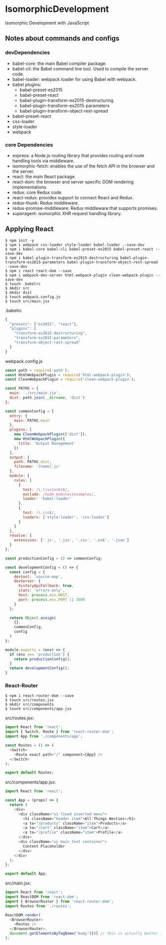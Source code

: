 # IsomorphicDevelopment

Isomorphic Development with JavaScript

## Notes about commands and configs

### devDependencies

* babel-core: the main Babel compiler package.
* babel-cli: the Babel command line tool. Used to compile the server code.
* babel-loader: webpack loader for using Babel with webpack.
* babel plugins:
  * babel-preset-es2015
  * babel-preset-react
  * babel-plugin-transform-es2015-destructuring
  * babel-plugin-transform-es2015-parameters
  * babel-plugin-transform-object-rest-spread
* babel-preset-react
* css-loader
* style-loader
* webpack

### core Dependencies

* express: a Node.js routing library that provides routing and route handling tools via middleware.
* isomorphic-fetch: enables the use of the fetch API in the browser and the server.
* react: the main React package.
* react-dom: the browser and server specific DOM rendering implementations
* redux: core Redux code.
* react-redux: provides support to connect React and Redux.
* redux-thunk: Redux middleware.
* redux-promise-middleware: Redux middleware that supports promises.
* superagent: isomorphic XHR request handling library.

## Applying React

```
$ npm init -y
$ npm i webpack css-loader style-loader babel-loader --save-dev
$ npm i babel-core babel-cli babel-preset-es2015 babel-preset-react --save-dev
$ npm i babel-plugin-transform-es2015-destructuring babel-plugin-transform-es2015-parameters babel-plugin-transform-object-rest-spread --save-dev
$ npm i react react-dom --save
$ npm i webpack-dev-server html-webpack-plugin clean-webpack-plugin --save-dev
$ touch .babelrc
$ mkdir src
$ mkdir dist
$ touch webpack.config.js
$ touch src/main.jsx
```

.babelrc
```javascript
{
  "presets": ["es2015", "react"],
  "plugins": [
    "transform-es2015-destructuring",
    "transform-es2015-parameters",
    "transform-object-rest-spread"
  ]
}
```

webpack.config.js
```javascript
const path = require('path');
const HtmlWebpackPlugin = require('html-webpack-plugin');
const CleanWebpackPlugin = require('clean-webpack-plugin');

const PATHS = {
  main: './src/main.jsx',
  dist: path.join(__dirname, 'dist')
};

const commonConfig = {
  entry: {
    main: PATHS.main
  },
  plugins: [
    new CleanWebpackPlugin(['dist']),
    new HtmlWebpackPlugin({
      title: 'Output Management'
    })
  ],
  output: {
    path: PATHS.dist,
    filename: '[name].js'
  },
  module: {
    rules: [
      {
        test: /\.(jsx|es6)$/,
        exclude: /node_modules|examples/,
        loader: 'babel-loader'
      },
      {
        test: /\.css$/,
        loaders: ['style-loader', 'css-loader']
      }
    ]
  },
  resolve: {
    extensions: ['.js', '.jsx', '.css', '.es6', '.json']
  }
};

const productionConfig = () => commonConfig;

const developmentConfig = () => {
  const config = {
    devtool: 'source-map',
    devServer: {
      historyApiFallback: true,
      stats: 'errors-only',
      host: process.env.HOST,
      port: process.env.PORT || 3000
    }
  };

  return Object.assign(
    {},
    commonConfig,
    config
  )
};

module.exports = (env) => {
  if (env === 'production') {
    return productionConfig();
  }
  return developmentConfig();
}
```

### React-Router

```
$ npm i react-router-dom --save
$ touch src/routes.jsx
$ mkdir src/components
$ touch src/components/app.jsx
```

src/routes.jsx:
```javascript
import React from 'react';
import { Switch, Route } from 'react-router-dom';
import App from './components/app';

const Routes = () => (
  <Switch>
    <Route exact path="/" component={App} />
  </Switch>
);

export default Routes;
```

src/components/app.jsx:
```javascript
import React from 'react';

const App = (props) => {
  return (
    <div>
      <div className="ui fixed inverted menu">
        <h1 className="header item">All Things Westies</h1>
        <a to="/products" className="item">Products</a>
        <a to="/cart" className="item">Cart</a>
        <a to="/profile" className="item">Profile</a>
      </div>
      <div className="ui main text container">
        Content Placeholder
      </div>
    </div>
  );
};

export default App;
```

src/main.jsx:
```javascript
import React from 'react';
import ReactDOM from 'react-dom';
import { BrowserRouter } from 'react-router-dom';
import Routes from './routes';

ReactDOM.render(
  <BrowserRouter>
    <Routes />
  </BrowserRouter>,
  document.getElementsByTagName('body')[0] // this is actually better if it's an id
);
```
